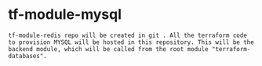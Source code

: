 # tf-module-mysql
	tf-module-redis repo will be created in git . All the terraform code to provision MYSQL will be hosted in this repository. This will be the backend module, which will be called from the root module "terraform-databases".
